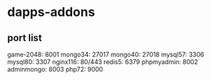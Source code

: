 # dapps-addons

## port list
game-2048: 8001
mongo34: 27017
mongo40: 27018
mysql57: 3306
mysql80: 3307
nginx116: 80/443
redis5: 6379
phpmyadmin: 8002
adminmongo: 8003
php72: 9000